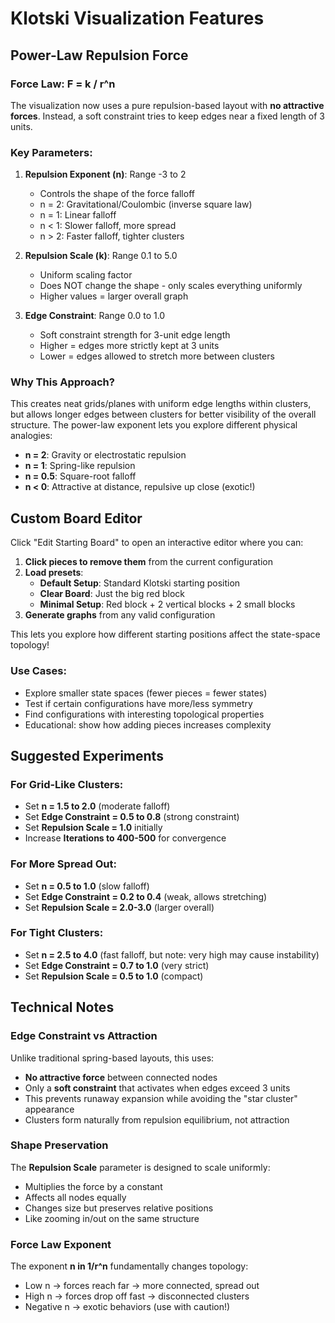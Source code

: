 # Klotski Visualization Features

## Power-Law Repulsion Force

### Force Law: F = k / r^n

The visualization now uses a pure repulsion-based layout with **no attractive forces**. Instead, a soft constraint tries to keep edges near a fixed length of 3 units.

### Key Parameters:

1. **Repulsion Exponent (n)**: Range -3 to 2
   - Controls the shape of the force falloff
   - n = 2: Gravitational/Coulombic (inverse square law)
   - n = 1: Linear falloff
   - n < 1: Slower falloff, more spread
   - n > 2: Faster falloff, tighter clusters
   
2. **Repulsion Scale (k)**: Range 0.1 to 5.0
   - Uniform scaling factor
   - Does NOT change the shape - only scales everything uniformly
   - Higher values = larger overall graph
   
3. **Edge Constraint**: Range 0.0 to 1.0
   - Soft constraint strength for 3-unit edge length
   - Higher = edges more strictly kept at 3 units
   - Lower = edges allowed to stretch more between clusters
   
### Why This Approach?

This creates neat grids/planes with uniform edge lengths within clusters, but allows longer edges between clusters for better visibility of the overall structure. The power-law exponent lets you explore different physical analogies:

- **n = 2**: Gravity or electrostatic repulsion
- **n = 1**: Spring-like repulsion  
- **n = 0.5**: Square-root falloff
- **n < 0**: Attractive at distance, repulsive up close (exotic!)

## Custom Board Editor

Click "Edit Starting Board" to open an interactive editor where you can:

1. **Click pieces to remove them** from the current configuration
2. **Load presets**:
   - **Default Setup**: Standard Klotski starting position
   - **Clear Board**: Just the big red block
   - **Minimal Setup**: Red block + 2 vertical blocks + 2 small blocks
3. **Generate graphs** from any valid configuration

This lets you explore how different starting positions affect the state-space topology!

### Use Cases:
- Explore smaller state spaces (fewer pieces = fewer states)
- Test if certain configurations have more/less symmetry
- Find configurations with interesting topological properties
- Educational: show how adding pieces increases complexity

## Suggested Experiments

### For Grid-Like Clusters:
- Set **n = 1.5 to 2.0** (moderate falloff)
- Set **Edge Constraint = 0.5 to 0.8** (strong constraint)
- Set **Repulsion Scale = 1.0** initially
- Increase **Iterations to 400-500** for convergence

### For More Spread Out:
- Set **n = 0.5 to 1.0** (slow falloff)
- Set **Edge Constraint = 0.2 to 0.4** (weak, allows stretching)
- Set **Repulsion Scale = 2.0-3.0** (larger overall)

### For Tight Clusters:
- Set **n = 2.5 to 4.0** (fast falloff, but note: very high may cause instability)
- Set **Edge Constraint = 0.7 to 1.0** (very strict)
- Set **Repulsion Scale = 0.5 to 1.0** (compact)

## Technical Notes

### Edge Constraint vs Attraction
Unlike traditional spring-based layouts, this uses:
- **No attractive force** between connected nodes
- Only a **soft constraint** that activates when edges exceed 3 units
- This prevents runaway expansion while avoiding the "star cluster" appearance
- Clusters form naturally from repulsion equilibrium, not attraction

### Shape Preservation
The **Repulsion Scale** parameter is designed to scale uniformly:
- Multiplies the force by a constant
- Affects all nodes equally
- Changes size but preserves relative positions
- Like zooming in/out on the same structure

### Force Law Exponent
The exponent **n in 1/r^n** fundamentally changes topology:
- Low n → forces reach far → more connected, spread out
- High n → forces drop off fast → disconnected clusters
- Negative n → exotic behaviors (use with caution!)

